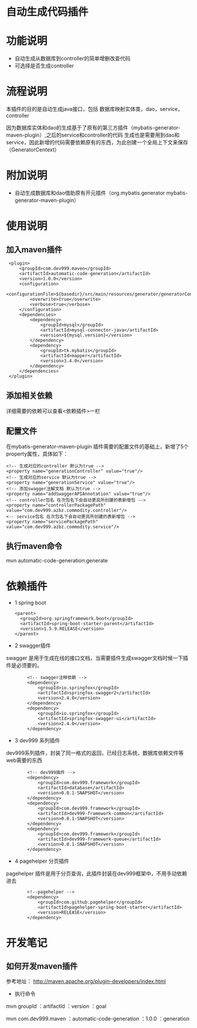 #  自动生成代码插件

# 功能说明

- 自动生成从数据库到controller的简单增删改查代码
- 可选择是否生成controller

# 流程说明

本插件的目的是自动生成java接口，包括 数据库映射实体类，dao，service，controller

因为数据库实体和dao的生成基于了原有的第三方插件（mybatis-generator-maven-plugin）,之后的service和controller的代码
生成也是需要用到dao和service，因此新增的代码需要依赖原有的东西，为此创建一个全局上下文来保存（GeneratorCentext）

# 附加说明

- 自动生成数据库和dao借助原有开元插件（org.mybatis.generator  mybatis-generator-maven-plugin）

# 使用说明

## 加入maven插件

     <plugin>
         <groupId>com.dev999.maven</groupId>
         <artifactId>automatic-code-generation</artifactId>
         <version>1.0.0</version>
         <configuration>
             <configurationFile>${basedir}/src/main/resources/generator/generatorConfig.xml</configurationFile>
             <overwrite>true</overwrite>
             <verbose>true</verbose>
         </configuration>
         <dependencies>
             <dependency>
                 <groupId>mysql</groupId>
                 <artifactId>mysql-connector-java</artifactId>
                 <version>${mysql.version}</version>
             </dependency>
             <dependency>
                 <groupId>tk.mybatis</groupId>
                 <artifactId>mapper</artifactId>
                 <version>3.4.0</version>
             </dependency>
         </dependencies>
     </plugin>

## 添加相关依赖

详细需要的依赖可以查看<依赖插件>一栏

## 配置文件

在mybatis-generator-maven-plugin 插件需要的配置文件的基础上，新增了5个property属性，具体如下：
        
    <!-- 生成对应的controller 默认为true -->    
    <property name="generationController" value="true"/>
    <!-- 生成对应的service 默认为true -->
    <property name="generationService" value="true"/>
    <!-- 添加swagger注解文档 默认为true -->
    <property name="addSwaggerAPIAnnotation" value="true"/>
    <!-- controller包名 在次包名下会自动更具所创建的表新增包 -->
    <property name="controllerPackagePath" value="com.dev999.azbz.commodity.controller"/>
    <-- service包名 在次包名下会自动更具所创建的表新增包 -->
    <property name="servicePackagePath" value="com.dev999.azbz.commodity.service"/>

## 执行maven命令

mvn automatic-code-generation:generate


# 依赖插件

- 1 spring boot

      <parent>
      	<groupId>org.springframework.boot</groupId>
      	<artifactId>spring-boot-starter-parent</artifactId>
      	<version>1.5.9.RELEASE</version>
      </parent>

- 2 swagger插件 

swagger 是用于生成在线的接口文档，当需要插件生成swagger文档时候一下插件是必须要的。
    
            <!-- swagger注释依赖 -->
    		<dependency>
    			<groupId>io.springfox</groupId>
    			<artifactId>springfox-swagger2</artifactId>
    			<version>2.4.0</version>
    		</dependency>
    		<dependency>
    			<groupId>io.springfox</groupId>
    			<artifactId>springfox-swagger-ui</artifactId>
    			<version>2.4.0</version>
    		</dependency>
    		

- 3 dev999 系列插件

dev999系列插件，封装了同一格式的返回，已经日志系统，数据库依赖文件等 web需要的东西

            <!-- dev999插件 -->
            <dependency>
                <groupId>com.dev999.framework</groupId>
                <artifactId>database</artifactId>
                <version>0.0.1-SNAPSHOT</version>
            </dependency>
            <dependency>
                <groupId>com.dev999.framework</groupId>
                <artifactId>dev999-framework-common</artifactId>
                <version>0.0.1-SNAPSHOT</version>
            </dependency>
            <dependency>
                <groupId>com.dev999.framework</groupId>
                <artifactId>dev999-framework-queue</artifactId>
                <version>0.0.1-SNAPSHOT</version>
            </dependency>

- 4 pagehelper 分页插件

pagehelper 插件是用于分页查询，此插件封装在dev999框架中，不用手动依赖进去

            <!--pagehelper -->
    		<dependency>
    			<groupId>com.github.pagehelper</groupId>
    			<artifactId>pagehelper-spring-boot-starter</artifactId>
    			<version>RELEASE</version>
    		</dependency>
    		

# 开发笔记

## 如何开发maven插件

参考地址： http://maven.apache.org/plugin-developers/index.html

- 执行命令

mvn groupId ：artifactId ：version ：goal

mvn com.dev999.maven ：automatic-code-generation ：1.0.0 ：generation